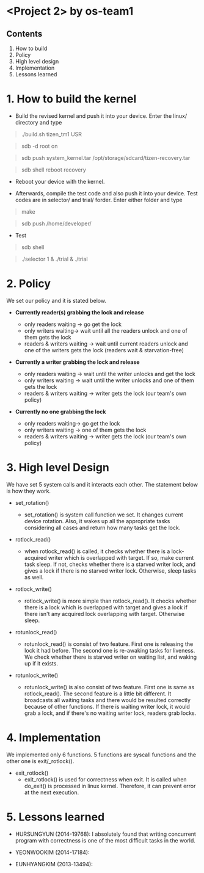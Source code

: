 # <Project 2> by os-team1

## Contents
1. How to build
2. Policy
3. High level design
4. Implementation
5. Lessons learned

# 1. How to build the kernel
 
 * Build the revised kernel and push it into your device. Enter the linux/ directory and type
 
 
 >  ./build.sh tizen_tm1 USR
 
 >  sdb -d root on
 
 >  sdb push system_kernel.tar /opt/storage/sdcard/tizen-recovery.tar
 
 >  sdb shell reboot recovery
 
 * Reboot your device with the kernel.
 
 * Afterwards, compile the test code and also push it into your device. Test codes are in selector/ and trial/ forder. Enter either folder and type
 
 >  make
 
 >  sdb push <selector or trial> /home/developer/
 
 * Test
 
 >  sdb shell

 > <execute test programs in various ways> ./selector 1 & ./trial & ./trial


 # 2. Policy

We set our policy and it is stated below. 

* **Currently reader(s) grabbing the lock and release**
    + only readers waiting -> go get the lock
    + only writers waiting-> wait until all the readers unlock and one of them gets the lock
    + readers & writers waiting -> wait until current readers unlock and one of the writers gets the lock (readers wait & starvation-free)

* **Currently a writer grabbing the lock and release**
    + only readers waiting -> wait until the writer unlocks and get the lock
    + only writers waiting -> wait until the writer unlocks and one of them gets the lock
    + readers & writers waiting -> writer gets the lock (our team's own policy)

* **Currently no one grabbing the lock**
    + only readers waiting-> go get the lock
    + only writers waiting -> one of them gets the lock
    + readers & writers waiting -> writer gets the lock (our team's own policy)

 
 # 3. High level Design

We have set 5 system calls and it interacts each other. The statement below is how they work.

 * set_rotation()
    + set\_rotation() is system call function we set. It changes current device rotation. Also, it wakes up all the appropriate tasks considering all cases and return how many tasks get the lock. 

 * rotlock_read()
    + when rotlock\_read() is called, it checks whether there is a lock-acquired writer which is overlapped with target. If so, make current task sleep. If not, checks whether there is a starved writer lock, and gives a lock if there is no starved writer lock. Otherwise, sleep tasks as well.

 * rotlock_write()
    + rotlock\_write() is more simple than rotlock\_read(). It checks whether there is a lock which is overlapped with target and gives a lock if there isn't any acquired lock overlapping with target. Otherwise sleep.

 * rotunlock_read()
    + rotunlock\_read() is consist of two feature. First one is releasing the lock it had before. The second one is re-awaking tasks for liveness. We check whether there is starved writer on waiting list, and waking up if it exists.

 * rotunlock_write()
    + rotunlock\_write() is also consist of two feature. First one is same as rotlock\_read(). The second feature is a little bit different. It broadcasts all waiting tasks and there would be resulted correctly because of other functions. If there is waiting writer lock, it would grab a lock, and if there's no waiting writer lock, readers grab locks.

 
 # 4. Implementation
 
We implemented only 6 functions. 5 functions are syscall functions and the other one is exit/_rotlock().

 * exit_rotlock()
    + exit\_rotlock() is used for correctness when exit. It is called when do\_exit() is processed in linux kernel. Therefore, it can prevent error at the next execution. 





 # 5. Lessons learned
 
 * HURSUNGYUN (2014-19768): I absolutely found that writing concurrent program with correctness is one of the most difficult tasks in the world.
 
 * YEONWOOKIM (2014-17184): 
 
 * EUNHYANGKIM (2013-13494): 
